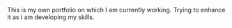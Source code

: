 This is my own portfolio on which I am currently working.
Trying to enhance it as i am developing my skills.
